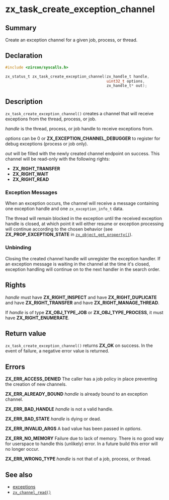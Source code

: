 <!-- Generated by zircon/scripts/update-docs-from-fidl, do not edit! -->
# zx_task_create_exception_channel

## Summary

Create an exception channel for a given job, process, or thread.

## Declaration

```c
#include <zircon/syscalls.h>

zx_status_t zx_task_create_exception_channel(zx_handle_t handle,
                                             uint32_t options,
                                             zx_handle_t* out);
```

## Description

`zx_task_create_exception_channel()` creates a channel that will receive
exceptions from the thread, process, or job.

*handle* is the thread, process, or job handle to receive exceptions from.

*options* can be 0 or **ZX_EXCEPTION_CHANNEL_DEBUGGER** to register for debug
exceptions (process or job only).

*out* will be filled with the newly created channel endpoint on success. This
channel will be read-only with the following rights:

* **ZX_RIGHT_TRANSFER**
* **ZX_RIGHT_WAIT**
* **ZX_RIGHT_READ**

### Exception Messages

When an exception occurs, the channel will receive a message containing one
exception handle and one `zx_exception_info_t` data.

The thread will remain blocked in the exception until the received exception
handle is closed, at which point it will either resume or exception processing
will continue according to the chosen behavior (see **ZX_PROP_EXCEPTION_STATE**
in [`zx_object_get_property()`]).

### Unbinding

Closing the created channel handle will unregister the exception handler. If
an exception message is waiting in the channel at the time it's closed, exception
handling will continue on to the next handler in the search order.

## Rights

*handle* must have **ZX_RIGHT_INSPECT** and have **ZX_RIGHT_DUPLICATE** and have **ZX_RIGHT_TRANSFER** and have **ZX_RIGHT_MANAGE_THREAD**.

If *handle* is of type **ZX_OBJ_TYPE_JOB** or **ZX_OBJ_TYPE_PROCESS**, it must have **ZX_RIGHT_ENUMERATE**.

## Return value

`zx_task_create_exception_channel()` returns **ZX_OK** on success.
In the event of failure, a negative error value is returned.

## Errors

**ZX_ERR_ACCESS_DENIED** The caller has a job policy in place preventing the
creation of new channels.

**ZX_ERR_ALREADY_BOUND** *handle* is already bound to an exception channel.

**ZX_ERR_BAD_HANDLE** *handle* is not a valid handle.

**ZX_ERR_BAD_STATE** *handle* is dying or dead.

**ZX_ERR_INVALID_ARGS** A bad value has been passed in *options*.

**ZX_ERR_NO_MEMORY**  Failure due to lack of memory.
There is no good way for userspace to handle this (unlikely) error.
In a future build this error will no longer occur.

**ZX_ERR_WRONG_TYPE**  *handle* is not that of a job, process, or thread.

## See also

 - [exceptions]
 - [`zx_channel_read()`]

[exceptions]: /docs/concepts/kernel/exceptions.md
[`zx_channel_read()`]: channel_read.md
[`zx_object_get_property()`]: object_get_property.md

